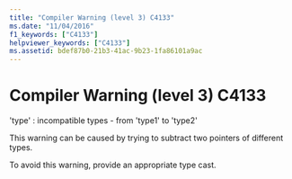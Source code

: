 ```yaml
---
title: "Compiler Warning (level 3) C4133"
ms.date: "11/04/2016"
f1_keywords: ["C4133"]
helpviewer_keywords: ["C4133"]
ms.assetid: bdef87b0-21b3-41ac-9b23-1fa86101a9ac
---
```

# Compiler Warning (level 3) C4133

'type' : incompatible types - from 'type1' to 'type2'

This warning can be caused by trying to subtract two pointers of different types.

To avoid this warning, provide an appropriate type cast.